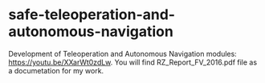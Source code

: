 # safe-teleoperation-and-autonomous-navigation
Development of Teleoperation and Autonomous Navigation modules: https://youtu.be/XXarWt0zdLw. 
You will find RZ_Report_FV_2016.pdf file as a documetation for my work.
